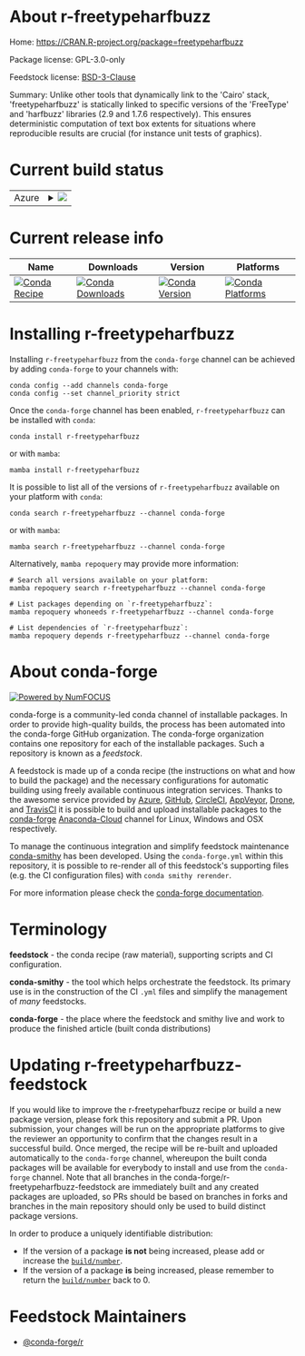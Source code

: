 About r-freetypeharfbuzz
========================

Home: https://CRAN.R-project.org/package=freetypeharfbuzz

Package license: GPL-3.0-only

Feedstock license: [BSD-3-Clause](https://github.com/conda-forge/r-freetypeharfbuzz-feedstock/blob/main/LICENSE.txt)

Summary: Unlike other tools that dynamically link to the 'Cairo' stack, 'freetypeharfbuzz' is statically linked to specific versions of the 'FreeType' and 'harfbuzz' libraries (2.9 and 1.7.6 respectively). This ensures deterministic computation of text box extents for situations where reproducible results are crucial (for instance unit tests of graphics).

Current build status
====================


<table>
    
  <tr>
    <td>Azure</td>
    <td>
      <details>
        <summary>
          <a href="https://dev.azure.com/conda-forge/feedstock-builds/_build/latest?definitionId=7051&branchName=main">
            <img src="https://dev.azure.com/conda-forge/feedstock-builds/_apis/build/status/r-freetypeharfbuzz-feedstock?branchName=main">
          </a>
        </summary>
        <table>
          <thead><tr><th>Variant</th><th>Status</th></tr></thead>
          <tbody><tr>
              <td>linux_64_r_base4.1</td>
              <td>
                <a href="https://dev.azure.com/conda-forge/feedstock-builds/_build/latest?definitionId=7051&branchName=main">
                  <img src="https://dev.azure.com/conda-forge/feedstock-builds/_apis/build/status/r-freetypeharfbuzz-feedstock?branchName=main&jobName=linux&configuration=linux_64_r_base4.1" alt="variant">
                </a>
              </td>
            </tr><tr>
              <td>linux_64_r_base4.2</td>
              <td>
                <a href="https://dev.azure.com/conda-forge/feedstock-builds/_build/latest?definitionId=7051&branchName=main">
                  <img src="https://dev.azure.com/conda-forge/feedstock-builds/_apis/build/status/r-freetypeharfbuzz-feedstock?branchName=main&jobName=linux&configuration=linux_64_r_base4.2" alt="variant">
                </a>
              </td>
            </tr><tr>
              <td>osx_64_r_base4.1</td>
              <td>
                <a href="https://dev.azure.com/conda-forge/feedstock-builds/_build/latest?definitionId=7051&branchName=main">
                  <img src="https://dev.azure.com/conda-forge/feedstock-builds/_apis/build/status/r-freetypeharfbuzz-feedstock?branchName=main&jobName=osx&configuration=osx_64_r_base4.1" alt="variant">
                </a>
              </td>
            </tr><tr>
              <td>osx_64_r_base4.2</td>
              <td>
                <a href="https://dev.azure.com/conda-forge/feedstock-builds/_build/latest?definitionId=7051&branchName=main">
                  <img src="https://dev.azure.com/conda-forge/feedstock-builds/_apis/build/status/r-freetypeharfbuzz-feedstock?branchName=main&jobName=osx&configuration=osx_64_r_base4.2" alt="variant">
                </a>
              </td>
            </tr><tr>
              <td>win_64</td>
              <td>
                <a href="https://dev.azure.com/conda-forge/feedstock-builds/_build/latest?definitionId=7051&branchName=main">
                  <img src="https://dev.azure.com/conda-forge/feedstock-builds/_apis/build/status/r-freetypeharfbuzz-feedstock?branchName=main&jobName=win&configuration=win_64_" alt="variant">
                </a>
              </td>
            </tr>
          </tbody>
        </table>
      </details>
    </td>
  </tr>
</table>

Current release info
====================

| Name | Downloads | Version | Platforms |
| --- | --- | --- | --- |
| [![Conda Recipe](https://img.shields.io/badge/recipe-r--freetypeharfbuzz-green.svg)](https://anaconda.org/conda-forge/r-freetypeharfbuzz) | [![Conda Downloads](https://img.shields.io/conda/dn/conda-forge/r-freetypeharfbuzz.svg)](https://anaconda.org/conda-forge/r-freetypeharfbuzz) | [![Conda Version](https://img.shields.io/conda/vn/conda-forge/r-freetypeharfbuzz.svg)](https://anaconda.org/conda-forge/r-freetypeharfbuzz) | [![Conda Platforms](https://img.shields.io/conda/pn/conda-forge/r-freetypeharfbuzz.svg)](https://anaconda.org/conda-forge/r-freetypeharfbuzz) |

Installing r-freetypeharfbuzz
=============================

Installing `r-freetypeharfbuzz` from the `conda-forge` channel can be achieved by adding `conda-forge` to your channels with:

```
conda config --add channels conda-forge
conda config --set channel_priority strict
```

Once the `conda-forge` channel has been enabled, `r-freetypeharfbuzz` can be installed with `conda`:

```
conda install r-freetypeharfbuzz
```

or with `mamba`:

```
mamba install r-freetypeharfbuzz
```

It is possible to list all of the versions of `r-freetypeharfbuzz` available on your platform with `conda`:

```
conda search r-freetypeharfbuzz --channel conda-forge
```

or with `mamba`:

```
mamba search r-freetypeharfbuzz --channel conda-forge
```

Alternatively, `mamba repoquery` may provide more information:

```
# Search all versions available on your platform:
mamba repoquery search r-freetypeharfbuzz --channel conda-forge

# List packages depending on `r-freetypeharfbuzz`:
mamba repoquery whoneeds r-freetypeharfbuzz --channel conda-forge

# List dependencies of `r-freetypeharfbuzz`:
mamba repoquery depends r-freetypeharfbuzz --channel conda-forge
```


About conda-forge
=================

[![Powered by
NumFOCUS](https://img.shields.io/badge/powered%20by-NumFOCUS-orange.svg?style=flat&colorA=E1523D&colorB=007D8A)](https://numfocus.org)

conda-forge is a community-led conda channel of installable packages.
In order to provide high-quality builds, the process has been automated into the
conda-forge GitHub organization. The conda-forge organization contains one repository
for each of the installable packages. Such a repository is known as a *feedstock*.

A feedstock is made up of a conda recipe (the instructions on what and how to build
the package) and the necessary configurations for automatic building using freely
available continuous integration services. Thanks to the awesome service provided by
[Azure](https://azure.microsoft.com/en-us/services/devops/), [GitHub](https://github.com/),
[CircleCI](https://circleci.com/), [AppVeyor](https://www.appveyor.com/),
[Drone](https://cloud.drone.io/welcome), and [TravisCI](https://travis-ci.com/)
it is possible to build and upload installable packages to the
[conda-forge](https://anaconda.org/conda-forge) [Anaconda-Cloud](https://anaconda.org/)
channel for Linux, Windows and OSX respectively.

To manage the continuous integration and simplify feedstock maintenance
[conda-smithy](https://github.com/conda-forge/conda-smithy) has been developed.
Using the ``conda-forge.yml`` within this repository, it is possible to re-render all of
this feedstock's supporting files (e.g. the CI configuration files) with ``conda smithy rerender``.

For more information please check the [conda-forge documentation](https://conda-forge.org/docs/).

Terminology
===========

**feedstock** - the conda recipe (raw material), supporting scripts and CI configuration.

**conda-smithy** - the tool which helps orchestrate the feedstock.
                   Its primary use is in the construction of the CI ``.yml`` files
                   and simplify the management of *many* feedstocks.

**conda-forge** - the place where the feedstock and smithy live and work to
                  produce the finished article (built conda distributions)


Updating r-freetypeharfbuzz-feedstock
=====================================

If you would like to improve the r-freetypeharfbuzz recipe or build a new
package version, please fork this repository and submit a PR. Upon submission,
your changes will be run on the appropriate platforms to give the reviewer an
opportunity to confirm that the changes result in a successful build. Once
merged, the recipe will be re-built and uploaded automatically to the
`conda-forge` channel, whereupon the built conda packages will be available for
everybody to install and use from the `conda-forge` channel.
Note that all branches in the conda-forge/r-freetypeharfbuzz-feedstock are
immediately built and any created packages are uploaded, so PRs should be based
on branches in forks and branches in the main repository should only be used to
build distinct package versions.

In order to produce a uniquely identifiable distribution:
 * If the version of a package **is not** being increased, please add or increase
   the [``build/number``](https://docs.conda.io/projects/conda-build/en/latest/resources/define-metadata.html#build-number-and-string).
 * If the version of a package **is** being increased, please remember to return
   the [``build/number``](https://docs.conda.io/projects/conda-build/en/latest/resources/define-metadata.html#build-number-and-string)
   back to 0.

Feedstock Maintainers
=====================

* [@conda-forge/r](https://github.com/conda-forge/r/)


